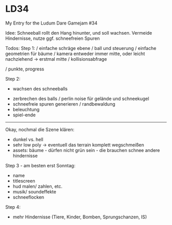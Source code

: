 # LD34
My Entry for the Ludum Dare Gamejam #34

Idee:
Schneeball rollt den Hang hinunter, und soll wachsen. 
Vermeide Hindernisse, nutze ggf. schneefreien Spuren

Todos:
Step 1:
/ einfache schräge ebene
/ ball und steuerung
/ einfache geometrien für bäume
/ kamera entweder immer mitte, oder leicht nachziehend
   -> erstmal mitte
/ kollisionsabfrage

/ punkte, progress


Step 2:
+ wachsen des schneeballs
* zerbrechen des balls
/ perlin noise für gelände und schneekugel
* schneefreie spuren generieren
/ randbewaldung
* beleuchtung
* spiel-ende

-------

Okay, nochmal die Szene klären:


- dunkel vs. hell
- sehr low poly -> eventuell das terrain komplett wegschmeißen
- assets:
	bäume -  dürfen nicht grün sein - die brauchen schnee
	andere hindernisse








Step 3 - am besten erst Sonntag:
* name
* titlescreen
* hud malen/ zahlen, etc.
* musik/ soundeffekte
* schneeflocken

Step 4:
* mehr Hindernisse (Tiere, Kinder, Bomben, Sprungschanzen, IS)
 
